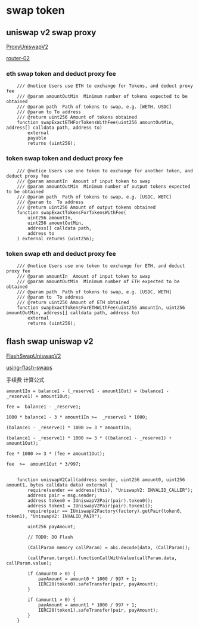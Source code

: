 # swap token

## uniswap v2 swap proxy

[ProxyUniswapV2](./src/ProxyUniswapV2.sol)

[router-02](https://docs.uniswap.org/contracts/v2/reference/smart-contracts/router-02)

### eth swap token and deduct proxy fee

```solidity
    /// @notice Users use ETH to exchange for Tokens, and deduct proxy fee
    /// @param amountOutMin  Minimum number of tokens expected to be obtained
    /// @param path  Path of tokens to swap, e.g. [WETH, USDC]
    /// @param to To address
    /// @return uint256 Amount of tokens obtained
    function swapExactETHForTokensWithFee(uint256 amountOutMin, address[] calldata path, address to)
        external
        payable
        returns (uint256);
```

### token swap token and deduct proxy fee

```solidity
    /// @notice Users use one token to exchange for another token, and deduct proxy fee
    /// @param amountIn  Amount of input token to swap
    /// @param amountOutMin  Minimum number of output tokens expected to be obtained
    /// @param path  Path of tokens to swap, e.g. [USDC, WBTC]
    /// @param to  To address
    /// @return uint256 Amount of output tokens obtained
    function swapExactTokensForTokensWithFee(
        uint256 amountIn,
        uint256 amountOutMin,
        address[] calldata path,
        address to
    ) external returns (uint256);
```

### token swap eth and deduct proxy fee

```solidity
    /// @notice Users use one token to exchange for ETH, and deduct proxy fee
    /// @param amountIn  Amount of input token to swap
    /// @param amountOutMin  Minimum number of ETH expected to be obtained
    /// @param path  Path of tokens to swap, e.g. [USDC, WETH]
    /// @param to  To address
    /// @return uint256 Amount of ETH obtained
    function swapExactTokensForETHWithFee(uint256 amountIn, uint256 amountOutMin, address[] calldata path, address to)
        external
        returns (uint256);
```

## flash swap uniswap v2

[FlashSwapUniswapV2](./src/FlashSwapUniswapV2.sol)

[using-flash-swaps](https://docs.uniswap.org/contracts/v2/guides/smart-contract-integration/using-flash-swaps)

手续费 计算公式

```
amount1In = balance1 - (_reserve1 - amount1Out) = (balance1 - _reserve1) + amount1Out;

fee =  balance1 - _reserve1;

1000 * balance1 - 3 * amount1In >=  _reserve1 * 1000;

(balance1 - _reserve1) * 1000 >= 3 * amount1In;

(balance1 - _reserve1) * 1000 >= 3 * ((balance1 - _reserve1) + amount1Out);

fee * 1000 >= 3 * (fee + amount1Out);

fee  >=  amount1Out * 3/997;
```

```solidity

    function uniswapV2Call(address sender, uint256 amount0, uint256 amount1, bytes calldata data) external {
        require(sender == address(this), "UniswapV2: INVALID_CALLER");
        address pair = msg.sender;
        address token0 = IUniswapV2Pair(pair).token0();
        address token1 = IUniswapV2Pair(pair).token1();
        require(pair == IUniswapV2Factory(factory).getPair(token0, token1), "UniswapV2: INVALID_PAIR");

        uint256 payAmount;

        // TODO: DO Flash

        (CallParam memory callParam) = abi.decode(data, (CallParam));

        (callParam.target).functionCallWithValue(callParam.data, callParam.value);

        if (amount0 > 0) {
            payAmount = amount0 * 1000 / 997 + 1;
            IERC20(token0).safeTransfer(pair, payAmount);
        }

        if (amount1 > 0) {
            payAmount = amount1 * 1000 / 997 + 1;
            IERC20(token1).safeTransfer(pair, payAmount);
        }
    }
```
